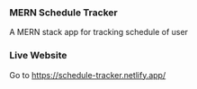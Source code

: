 ### MERN Schedule Tracker 

A MERN stack app for tracking schedule of user

### Live Website

Go to https://schedule-tracker.netlify.app/
